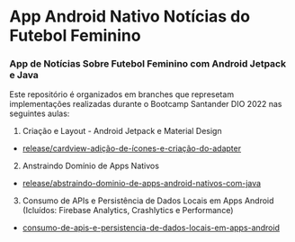 # App Android Nativo Notícias do Futebol Feminino
### App de Notícias Sobre Futebol Feminino com Android Jetpack e Java

Este repositório é organizados em branches que represetam implementações realizadas durante o Bootcamp Santander DIO 2022 nas seguintes aulas:

1. Criação e Layout - Android Jetpack e Material Design
 - [release/cardview-adição-de-ícones-e-criação-do-adapter](https://github.com/83Rafa/App-Nativo-Sobre-Futebol-Feminino-com-Android-Jetpack-e-Java/tree/release/cardview-adi%C3%A7%C3%A3o-de-%C3%ADcones-e-cria%C3%A7%C3%A3o-do-adapter)
 
2. Anstraindo Domínio de Apps Nativos
 - [release/abstraindo-dominio-de-apps-android-nativos-com-java](https://github.com/83Rafa/App-Nativo-Sobre-Futebol-Feminino-com-Android-Jetpack-e-Java/tree/release/abstraindo-dominio-de-apps-android-nativos-com-java)

3. Consumo de APIs e Persistência de Dados Locais em Apps Android (Icluídos: Firebase Analytics, Crashlytics e Performance)
 - [consumo-de-apis-e-persistencia-de-dados-locais-em-apps-android](https://github.com/83Rafa/App-Nativo-Sobre-Futebol-Feminino-com-Android-Jetpack-e-Java/tree/release/consumo-de-apis-e-persistencia-de-dados-locais-em-apps-android)
